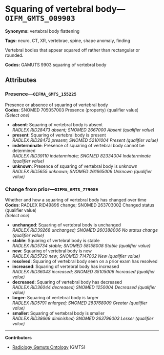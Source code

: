 # Squaring of vertebral body—`OIFM_GMTS_009903`

**Synonyms:** vertebral body flattening

**Tags:** neuro, CT, XR, vertebrae, spine, shape anomaly, finding

Vertebral bodies that appear squared off rather than rectangular or rounded.

**Codes:** GAMUTS 9903 squaring of vertebral body

## Attributes

### Presence—`OIFMA_GMTS_155225`

Presence or absence of squaring of vertebral body  
**Codes**: SNOMED 705057003 Presence (property) (qualifier value)  
*(Select one)*

- **absent**: Squaring of vertebral body is absent  
_RADLEX RID28473 absent; SNOMED 2667000 Absent (qualifier value)_
- **present**: Squaring of vertebral body is present  
_RADLEX RID28472 present; SNOMED 52101004 Present (qualifier value)_
- **indeterminate**: Presence of squaring of vertebral body cannot be determined  
_RADLEX RID39110 indeterminate; SNOMED 82334004 Indeterminate (qualifier value)_
- **unknown**: Presence of squaring of vertebral body is unknown  
_RADLEX RID5655 unknown; SNOMED 261665006 Unknown (qualifier value)_

### Change from prior—`OIFMA_GMTS_779089`

Whether and how a squaring of vertebral body has changed over time  
**Codes**: RADLEX RID49896 change; SNOMED 263703002 Changed status (qualifier value)  
*(Select one)*

- **unchanged**: Squaring of vertebral body is unchanged  
_RADLEX RID39268 unchanged; SNOMED 260388006 No status change (qualifier value)_
- **stable**: Squaring of vertebral body is stable  
_RADLEX RID5734 stable; SNOMED 58158008 Stable (qualifier value)_
- **new**: Squaring of vertebral body is new  
_RADLEX RID5720 new; SNOMED 7147002 New (qualifier value)_
- **resolved**: Squaring of vertebral body seen on a prior exam has resolved  
- **increased**: Squaring of vertebral body has increased  
_RADLEX RID36043 increased; SNOMED 35105006 Increased (qualifier value)_
- **decreased**: Squaring of vertebral body has decreased  
_RADLEX RID36044 decreased; SNOMED 1250004 Decreased (qualifier value)_
- **larger**: Squaring of vertebral body is larger  
_RADLEX RID5791 enlarged; SNOMED 263768009 Greater (qualifier value)_
- **smaller**: Squaring of vertebral body is smaller  
_RADLEX RID38669 diminished; SNOMED 263796003 Lesser (qualifier value)_

---

**Contributors**

- [Radiology Gamuts Ontology](https://gamuts.net/) (GMTS)